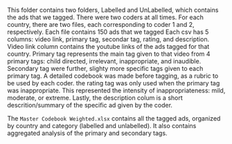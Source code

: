 This folder contains two folders, Labelled and UnLabelled, which contains the ads that we tagged. There were two coders at all times. For each country, there are two files, each corresponding to coder 1 and 2, respectively. Each file contains 150 ads that we tagged
Each csv has 5 columns: video link, primary tag, secondar tag, rating, and description. Video link column contains the youtube links of the ads tagged for that country. Primary tag represents the main tag given to that video from 4 primary tags: child directed, irrelevant, inappropriate, and inaudible. Secondary tag were further, slighty more specific tags given to each primary tag. A detailed codebook was made before tagging, as a rubric to be used by each coder. the rating tag was only used when the primary tag was inappropriate. This represented the intensity of inappropriateness: mild, moderate, or extreme. Lastly, the description colum is a short descrition/summary of the specific ad given by the coder. 

The ```Master Codebook Weighted.xlsx``` contains all the tagged ads, organized by country and category (labelled and unlabelled). It also contains aggregated analysis of the primary and secondary tags.
